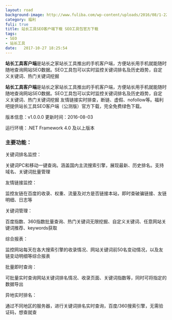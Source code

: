```yaml
---
layout: road
background-image: http://www.fuliba.com/wp-content/uploads/2016/08/1-221.jpg
category: 福利
fuli: true
title: 站长工具SEO客户端下载 SEO工具包官方下载
tags:
- SEO
- 站长工具
date:   2017-10-27 18:25:54
---
```


**站长工具客户端**是站长之家站长工具推出的手机客户端，方便站长用手机就能随时随地查询网站SEO数据。SEO工具包可以实时监控关键词排名及历史趋势，自定义关键词、热门关键词挖掘

**站长工具客户端**是站长之家站长工具推出的手机客户端，方便站长用手机就能随时随地查询网站SEO数据。SEO工具包可以实时监控关键词排名及历史趋势，自定义关键词、热门关键词挖掘
友情链接实时排查，断链、虚假、nofollow等。福利吧提供站长工具SEO客户端（公测版）官方下载，完全免费绿色下载。

版本信息：v1.0.0.0 更新时间：2016-08-03

运行环境：.NET Framework 4.0 及以上版本

### 主要功能：

关键词排名监控：

关键词PC和移动一键查询。涵盖国内主流搜索引擎，展现最新、历史排名。支持域名、关键词批量管理

友情链接监控：

监控友链在百度的收录、权重、流量及对方是否链接本站，即时查破骗链接、友链明细、日志等

关键词管理：

百度指数、360指数批量查询、热门关键词无限挖掘、自定义关键词、任意网站关键词推荐、keywords获取

综合报表：

监控网站每天在各大搜索引擎的收录情况、网站关键词前50名变动情况，以及友链变动明细等综合报表

批量即时查询：

可批量实时查询网站关键词排名情况、收录页面、关键词指数等，同时可将指定的数据导出

异地实时排名：

通过不同地区的服务器，进行关键词排名实时查询，百度/360搜索引擎，无需验证码，想查就查

[](http://www.fuliba.com/wp-content/uploads/2016/08/1-221.jpg)


